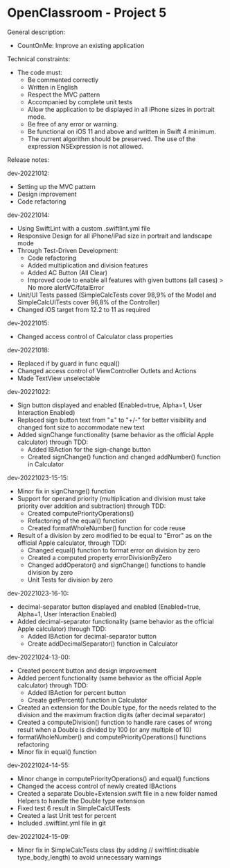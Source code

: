 # OpenClassroom - Project 5

General description:
- CountOnMe: Improve an existing application

Technical constraints:
- The code must:
    - Be commented correctly
    - Written in English
    - Respect the MVC pattern
    - Accompanied by complete unit tests
    - Allow the application to be displayed in all iPhone sizes in portrait mode.
    - Be free of any error or warning.
    - Be functional on iOS 11 and above and written in Swift 4 minimum.
    - The current algorithm should be preserved. The use of the expression NSExpression is not allowed.


Release notes:

dev-20221012:
- Setting up the MVC pattern
- Design improvement
- Code refactoring

dev-20221014:
- Using SwiftLint with a custom .swiftlint.yml file
- Responsive Design for all iPhone/iPad size in portrait and landscape mode
- Through Test-Driven Development:
    - Code refactoring
    - Added multiplication and division features
    - Added AC Button (All Clear)
    - Improved code to enable all features with given buttons (all cases) > No more alertVC/fatalError
- Unit/UI Tests passed (SimpleCalcTests cover 98,9% of the Model and SimpleCalcUITests cover 96,8% of the Controller)
- Changed iOS target from 12.2 to 11 as required

dev-20221015:
- Changed access control of Calculator class properties

dev-20221018:
- Replaced if by guard in func equal()
- Changed access control of ViewController Outlets and Actions
- Made TextView unselectable

dev-20221022:
- Sign button displayed and enabled (Enabled=true, Alpha=1, User Interaction Enabled)
- Replaced sign button text from "±" to "+/-" for better visibility and changed font size to accommodate new text
- Added signChange functionality (same behavior as the official Apple calculator) through TDD:
    - Added IBAction for the sign-change button
    - Created signChange() function and changed addNumber() function in Calculator

dev-20221023-15-15:
- Minor fix in signChange() function
- Support for operand priority (multiplication and division must take priority over addition and subtraction) through TDD:
    - Created computePriorityOperations()
    - Refactoring of the equal() function
    - Created formatWholeNumber() function for code reuse
- Result of a division by zero modified to be equal to "Error" as on the official Apple calculator, through TDD:
    - Changed equal() function to format error on division by zero
    - Created a computed property errorDivisionByZero
    - Changed addOperator() and signChange() functions to handle division by zero
    - Unit Tests for division by zero

dev-20221023-16-10:
- decimal-separator button displayed and enabled (Enabled=true, Alpha=1, User Interaction Enabled)
- Added decimal-separator functionality (same behavior as the official Apple calculator) through TDD:
    - Added IBAction for decimal-separator button
    - Create addDecimalSeparator() function in Calculator

dev-20221024-13-00:
- Created percent button and design improvement
- Added percent functionality (same behavior as the official Apple calculator) through TDD:
    - Added IBAction for percent button
    - Create getPercent() function in Calculator
- Created an extension for the Double type, for the needs related to the division and the maximum fraction digits (after decimal separator)
- Created a computeDivision() function to handle rare cases of wrong result when a Double is divided by 100 (or any multiple of 10)
- formatWholeNumber() and computePriorityOperations() functions refactoring
- Minor fix in equal() function


dev-20221024-14-55:
- Minor change in computePriorityOperations() and equal() functions
- Changed the access control of newly created IBActions
- Created a separate Double+Extension.swift file in a new folder named Helpers to handle the Double type extension
- Fixed test 6 result in SimpleCalcUITests
- Created a last Unit test for percent
- Included .swiftlint.yml file in git

dev-20221024-15-09:
- Minor fix in SimpleCalcTests class (by adding // swiftlint:disable type_body_length) to avoid unnecessary warnings
